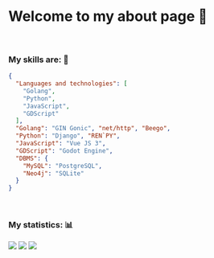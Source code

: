 # Welcome to my about page 🤠

<br>

### My skills are: 🧠

```JSON
{
  "Languages and technologies": [
    "Golang",
    "Python",
    "JavaScript",
    "GDScript"
  ],
  "Golang": "GIN Gonic", "net/http", "Beego",
  "Python": "Django", "REN`PY",
  "JavaScript": "Vue JS 3",
  "GDScript": "Godot Engine",
  "DBMS": {
    "MySQL": "PostgreSQL",
    "Neo4j": "SQLite"
  }
}
```

<br>

### My statistics: 📊

![](http://github-profile-summary-cards.vercel.app/api/cards/profile-details?username=Roupse&theme=github_dark)</div></center>
![](http://github-profile-summary-cards.vercel.app/api/cards/repos-per-language?username=Roupse&theme=github_dark) 
![](http://github-profile-summary-cards.vercel.app/api/cards/stats?username=Roupse&theme=github_dark)

<br>

